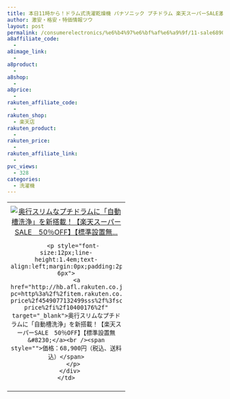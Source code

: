 ```yaml
---
title: 本日11時から！ドラム式洗濯乾燥機 パナソニック プチドラム 楽天スーパーSALE激安特価68,900円！送料無料！
author: 激安・格安・特価情報ツウ
layout: post
permalink: /consumerelectronics/%e6%b4%97%e6%bf%af%e6%a9%9f/11-sale68900.html
a8affiliate_code:
  - 
a8image_link:
  - 
a8product:
  - 
a8shop:
  - 
a8price:
  - 
rakuten_affiliate_code:
  - 
rakuten_shop:
  - 楽天店
rakuten_product:
  - 
rakuten_price:
  - 
rakuten_affiliate_link:
  - 
pvc_views:
  - 328
categories:
  - 洗濯機
---
```

<table border="0" cellpadding="0" cellspacing="0">
  <tr>
    <td valign="top">
      <div style="border:1px none;margin:0px;padding:6px 0px;width:260px;text-align:center;float:left">
        <a href="http://hb.afl.rakuten.co.jp/hgc/0c732d0a.bc29f002.0c732d0b.d1950f69/?pc=http%3a%2f%2fitem.rakuten.co.jp%2fa-price%2f4549077132499sss%2f%3fscid%3daf_link_tbl&m=http%3a%2f%2fm.rakuten.co.jp%2fa-price%2fi%2f10400176%2f" target="_blank"><img src="http://hbb.afl.rakuten.co.jp/hgb/?pc=http%3a%2f%2fthumbnail.image.rakuten.co.jp%2f%400_mall%2fa-price%2fcabinet%2fimage%2f58%2f4549077132499.jpg%3f_ex%3d240x240&m=http%3a%2f%2fthumbnail.image.rakuten.co.jp%2f%400_mall%2fa-price%2fcabinet%2fimage%2f58%2f4549077132499.jpg" alt="奥行スリムなプチドラムに「自動槽洗浄」を新搭載！【楽天スーパーSALE　50％OFF】【標準設置無..." border="0" style="margin:0px;padding:0px" /></a> 
        
        <p style="font-size:12px;line-height:1.4em;text-align:left;margin:0px;padding:2px 6px">
          <a href="http://hb.afl.rakuten.co.jp/hgc/0c732d0a.bc29f002.0c732d0b.d1950f69/?pc=http%3a%2f%2fitem.rakuten.co.jp%2fa-price%2f4549077132499sss%2f%3fscid%3daf_link_tbl&m=http%3a%2f%2fm.rakuten.co.jp%2fa-price%2fi%2f10400176%2f" target="_blank">奥行スリムなプチドラムに「自動槽洗浄」を新搭載！【楽天スーパーSALE　50％OFF】【標準設置無&#8230;</a><br /><span style="">価格：68,900円（税込、送料込）</span>
        </p>
      </div>
    </td>
  </tr>
</table>